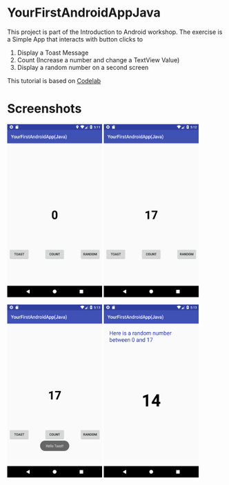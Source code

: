 # YourFirstAndroidAppJava

This project is part of the Introduction to Android workshop. 
The exercise is a Simple App that interacts with button clicks to 
1. Display a Toast Message 
2. Count (Increase a number and change a TextView Value) 
3. Display a random number on a second screen

This tutorial is based on [Codelab](https://codelabs.developers.google.com/codelabs/build-your-first-android-app/index.html?index=..%2F..index#0) 

# Screenshots 
<img src="/Screenshots/appscreen1.png" width="220" height="400"> <img src="/Screenshots/appscreen2.png" width="220" height="400">

<img src="/Screenshots/appscreen3.png" width="220" height="400"> <img src="/Screenshots/appscreen4.png" width="220" height="400">
